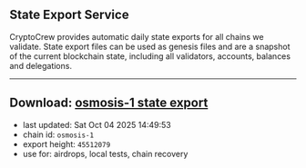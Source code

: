 ## State Export Service
CryptoCrew provides automatic daily state exports for all chains we validate. State export files can be used as genesis files and are a snapshot of the current blockchain state, including all validators, accounts, balances and delegations.

---
**Download: [osmosis-1 state export](https://dl-eu2.ccvalidators.com/SERVICE/osmosis/osmosis-1_export_45512079.json)**
---

- last updated: Sat Oct 04 2025 14:49:53
- chain id: `osmosis-1`
- export height: `45512079`
- use for: airdrops, local tests, chain recovery
